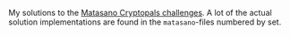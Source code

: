 My solutions to the [Matasano Cryptopals challenges](https://cryptopals.com/).
A lot of the actual solution implementations are found in the `matasano`-files numbered by set.
